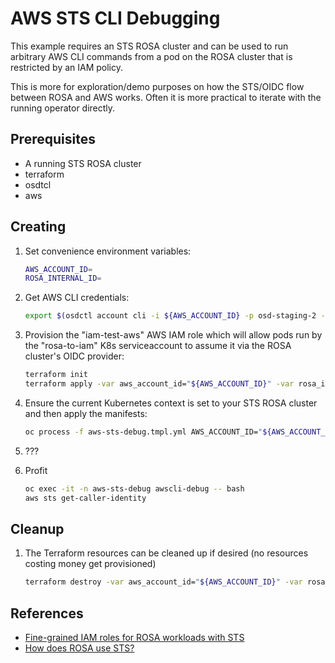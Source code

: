 # AWS STS CLI Debugging

This example requires an STS ROSA cluster and can be used to run arbitrary AWS CLI commands from a pod on the ROSA cluster that is restricted by an IAM policy.

This is more for exploration/demo purposes on how the STS/OIDC flow between ROSA and AWS works. Often it is more practical to iterate with the running operator directly.

## Prerequisites

* A running STS ROSA cluster
* terraform
* osdtcl
* aws

## Creating

1. Set convenience environment variables:

    ```bash
    AWS_ACCOUNT_ID=
    ROSA_INTERNAL_ID=
    ```

2. Get AWS CLI credentials:

    ```bash
    export $(osdctl account cli -i ${AWS_ACCOUNT_ID} -p osd-staging-2 -o env | xargs)
    ```

3. Provision the "iam-test-aws" AWS IAM role which will allow pods run by the "rosa-to-iam" K8s serviceaccount to assume it via the ROSA cluster's OIDC provider:

    ```bash
    terraform init
    terraform apply -var aws_account_id="${AWS_ACCOUNT_ID}" -var rosa_internal_id="${ROSA_INTERNAL_ID}"
    ```

4. Ensure the current Kubernetes context is set to your STS ROSA cluster and then apply the manifests:

    ```bash
    oc process -f aws-sts-debug.tmpl.yml AWS_ACCOUNT_ID="${AWS_ACCOUNT_ID}" | oc create -f -
    ```

5. ???

6. Profit

    ```bash
    oc exec -it -n aws-sts-debug awscli-debug -- bash
    aws sts get-caller-identity
    ```

## Cleanup

1. The Terraform resources can be cleaned up if desired (no resources costing money get provisioned)

    ```bash
    terraform destroy -var aws_account_id="${AWS_ACCOUNT_ID}" -var rosa_internal_id="${ROSA_INTERNAL_ID}"
    ```

## References

* [Fine-grained IAM roles for ROSA workloads with STS](https://aws.amazon.com/blogs/containers/fine-grained-iam-roles-for-red-hat-openshift-service-on-aws-rosa-workloads-with-sts/)
* [How does ROSA use STS?](https://cloud.redhat.com/blog/what-is-aws-sts-and-how-does-red-hat-openshift-service-on-aws-rosa-use-sts)
